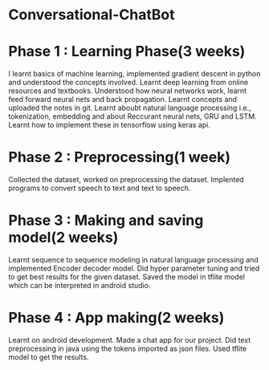 # Conversational-ChatBot


# Phase 1 : Learning Phase(3 weeks)
        
I learnt basics of machine learning, implemented gradient descent in python and understood the concepts involved.
Learnt deep learning from online resources and textbooks.
Understood how neural networks work, learnt feed forward neural nets and back propagation.
Learnt concepts and uploaded the notes in git.
Learnt aboubt natural language processing i.e., tokenization, embedding and about Reccurant neural nets, GRU and LSTM.
Learnt how to implement these in tensorflow using keras api.

# Phase 2 : Preprocessing(1 week)
        
Collected the dataset, worked on preprocessing the dataset.
Implented programs to convert speech to text and text to speech.

# Phase 3 : Making and saving model(2 weeks)
        
Learnt sequence to sequence modeling in natural language processing and implemented Encoder decoder model.
Did hyper parameter tuning and tried to get best results for the given dataset.
Saved the model in tflite model which can be interpreted in android studio.

# Phase 4 : App making(2 weeks)
        
Learnt on android development.
Made a chat app for our project.
Did text preprocessing in java  using the tokens imported as json files.
Used tflite model to get the results.
